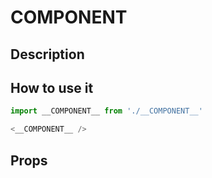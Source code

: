 # __COMPONENT__

## Description

## How to use it

```js
import __COMPONENT__ from './__COMPONENT__'

<__COMPONENT__ />
```

## Props
